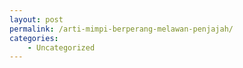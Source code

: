 ```yaml
---
layout: post
permalink: /arti-mimpi-berperang-melawan-penjajah/
categories:
    - Uncategorized
---
```


